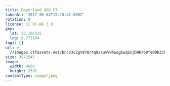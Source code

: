 ```yaml
---
title: Beyerland 450 CT
takenAt: '2017-06-04T15:15:42.000Z'
rotation: 0
license: CC BY-ND 3.0
geo:
  lat: 50.106325
  lng: 8.773194
tags: []
url: >-
  //images.ctfassets.net/bncv3c2gt878/4qUzruvVwhwqgIwqSnjDHK/60fe00b330d78148b7d5a059ae316bb6/beyerland-450-ct_35054905636_o
size: 3872545
image:
  width: 4608
  height: 2592
contentType: image/jpeg
---
```


